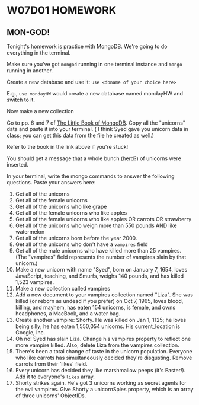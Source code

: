 # W07D01 HOMEWORK

## MON-GOD!
Tonight's homework is practice with MongoDB. We're going to do everything in the terminal.

Make sure you've got `mongod` running in one terminal instance and `mongo` running in another.

Create a new database and use it: `use <dbname of your choice here>`

E.g., `use mondayHW` would create a new database named mondayHW and switch to it.

Now make a new collection

Go to pp. 6 and 7 of [The Little Book of MongoDB](http://openmymind.net/mongodb.pdf). Copy all the "unicorns" data and paste it into your terminal. ( I think Syed gave you unicorn data in class; you can get this data from the file he created as well.)

Refer to the book in the link above if you're stuck!

You should get a message that a whole bunch (herd?) of unicorns were inserted.

In your terminal, write the mongo commands to answer the following questions. Paste your answers here:

1. Get all of the unicorns
1. Get all of the female unicorns
1. Get all of the unicorns who like grape
1. Get all of the female unicorns who like apples
1. Get all of the female unicorns who like apples OR carrots OR strawberry
1. Get all of the unicorns who weigh more than 550 pounds AND like watermelon
1. Get all of the unicorns born before the year 2000.
1. Get all of the unicorns who don't have a `vampires` field
1. Get all of the male unicorns who have killed more than 25 vampires. (The "vampires" field represents the number of vampires slain by that unicorn.)
1. Make a new unicorn with name "Syed", born on January 7, 1654, loves JavaScript, teaching, and Smurfs, weighs 140 pounds, and has killed 1,523 vampires.
1. Make a new collection called vampires
1. Add a new document to your vampires collection named "Liza". She was killed (or reborn as undead if you prefer) on Oct 7, 1965, loves blood, killing, and mayhem, has eaten 154 unicorns, is female, and owns headphones, a MacBook, and a water bag.
1. Create another vampire: Shorty. He was killed on Jan 1, 1125; he loves being silly; he has eaten 1,550,054 unicorns. His current_location is Google, Inc.
1. Oh no! Syed has slain Liza. Change his vampires property to reflect one more vampire killed. Also, delete Liza from the vampires collection.
1. There's been a total change of taste in the unicorn population. Everyone who like carrots has simultaneously decided they're disgusting. Remove carrots from their 'likes' field.
1. Every unicorn has decided they like marshmallow peeps (it's Easter!). Add it to everyone's `likes` array.  
1. Shorty strikes again. He's got 3 unicorns working as secret agents for the evil vampires. Give Shorty a unicornSpies property, which is an array of three unicorns' ObjectIDs.

